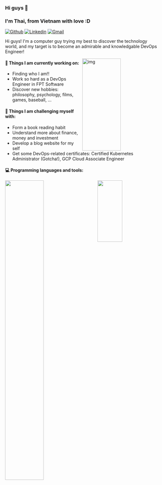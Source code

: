 ### Hi guys 👋 
### I'm Thai, from Vietnam with love :D

[![Github](https://img.shields.io/badge/-Github-000?style=flat&logo=Github&logoColor=white)](https://github.com/thainm-uet)
[![Linkedin](https://img.shields.io/badge/-LinkedIn-blue?style=flat&logo=Linkedin&logoColor=white)](https://www.linkedin.com/in/thainm-uet)
[![Gmail](https://img.shields.io/badge/-Gmail-c14438?style=flat&logo=Gmail&logoColor=white)](mailto:thainm.uet@gmail.com)

Hi guys! I'm a computer guy trying my best to discover the technology world, and my target is to become an admirable and knowledgable DevOps Engineer!

<img align="right" alt="img" src="https://github.com/thainm-uet/thainm-uet/blob/main/its-devops.png" width="50%" height="300px" />


#### 🌱 Things I am currently working on: 
- Finding who I am!!
- Work so hard as a DevOps Engineer in FPT Software
- Discover new hobbies: philosophy, psychology, films, games, baseball, ...

#### :muscle: Things I am challenging myself with:
- Form a book reading habit
- Understand more about finance, money and investment
- Develop a blog website for my self
- Get some DevOps-related certificates: Certified Kubernetes Administrator (Gotcha!), GCP Cloud Associate Engineer

#### :computer: Programming languages and tools: 

<div>
	<img width="50%" align='left'  src="https://github-readme-stats.vercel.app/api?username=thai-nm&show_icons=true&theme=monokai" />
	<img width="40%" height='200px' align='right'  src="https://github-readme-stats.vercel.app/api/top-langs/?username=thai-nm&layout=compact&theme=monokai" />
</div>
